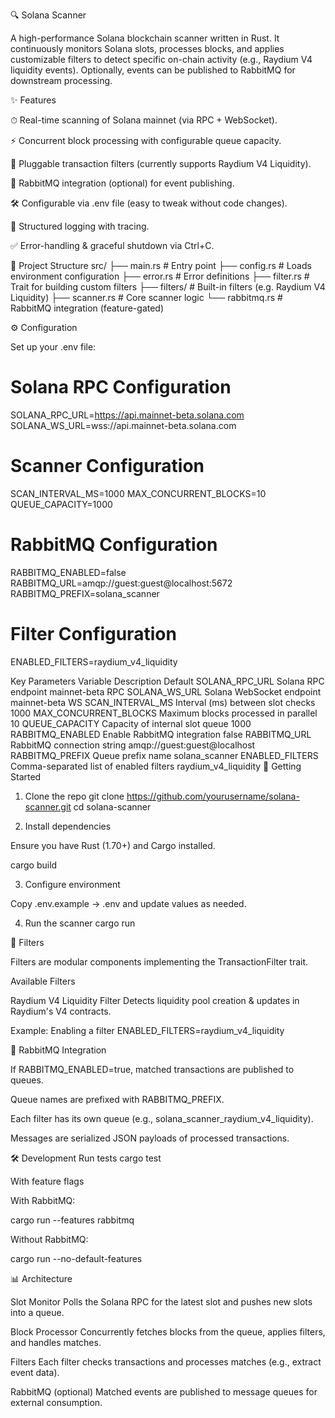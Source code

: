 🔍 Solana Scanner

A high-performance Solana blockchain scanner written in Rust.
It continuously monitors Solana slots, processes blocks, and applies customizable filters to detect specific on-chain activity (e.g., Raydium V4 liquidity events).
Optionally, events can be published to RabbitMQ for downstream processing.

✨ Features

⏱ Real-time scanning of Solana mainnet (via RPC + WebSocket).

⚡ Concurrent block processing with configurable queue capacity.

🧩 Pluggable transaction filters (currently supports Raydium V4 Liquidity).

📡 RabbitMQ integration (optional) for event publishing.

🛠 Configurable via .env file (easy to tweak without code changes).

📜 Structured logging with tracing.

✅ Error-handling & graceful shutdown via Ctrl+C.

📂 Project Structure
src/
 ├── main.rs          # Entry point
 ├── config.rs        # Loads environment configuration
 ├── error.rs         # Error definitions
 ├── filter.rs        # Trait for building custom filters
 ├── filters/         # Built-in filters (e.g. Raydium V4 Liquidity)
 ├── scanner.rs       # Core scanner logic
 └── rabbitmq.rs      # RabbitMQ integration (feature-gated)

⚙️ Configuration

Set up your .env file:

# Solana RPC Configuration
SOLANA_RPC_URL=https://api.mainnet-beta.solana.com
SOLANA_WS_URL=wss://api.mainnet-beta.solana.com

# Scanner Configuration
SCAN_INTERVAL_MS=1000
MAX_CONCURRENT_BLOCKS=10
QUEUE_CAPACITY=1000

# RabbitMQ Configuration
RABBITMQ_ENABLED=false
RABBITMQ_URL=amqp://guest:guest@localhost:5672
RABBITMQ_PREFIX=solana_scanner

# Filter Configuration
ENABLED_FILTERS=raydium_v4_liquidity

Key Parameters
Variable	Description	Default
SOLANA_RPC_URL	Solana RPC endpoint	mainnet-beta RPC
SOLANA_WS_URL	Solana WebSocket endpoint	mainnet-beta WS
SCAN_INTERVAL_MS	Interval (ms) between slot checks	1000
MAX_CONCURRENT_BLOCKS	Maximum blocks processed in parallel	10
QUEUE_CAPACITY	Capacity of internal slot queue	1000
RABBITMQ_ENABLED	Enable RabbitMQ integration	false
RABBITMQ_URL	RabbitMQ connection string	amqp://guest:guest@localhost
RABBITMQ_PREFIX	Queue prefix name	solana_scanner
ENABLED_FILTERS	Comma-separated list of enabled filters	raydium_v4_liquidity
🚀 Getting Started
1. Clone the repo
git clone https://github.com/yourusername/solana-scanner.git
cd solana-scanner

2. Install dependencies

Ensure you have Rust (1.70+) and Cargo installed.

cargo build

3. Configure environment

Copy .env.example → .env and update values as needed.

4. Run the scanner
cargo run

🧩 Filters

Filters are modular components implementing the TransactionFilter trait.

Available Filters

Raydium V4 Liquidity Filter
Detects liquidity pool creation & updates in Raydium's V4 contracts.

Example: Enabling a filter
ENABLED_FILTERS=raydium_v4_liquidity

📡 RabbitMQ Integration

If RABBITMQ_ENABLED=true, matched transactions are published to queues.

Queue names are prefixed with RABBITMQ_PREFIX.

Each filter has its own queue (e.g., solana_scanner_raydium_v4_liquidity).

Messages are serialized JSON payloads of processed transactions.

🛠 Development
Run tests
cargo test

With feature flags

With RabbitMQ:

cargo run --features rabbitmq


Without RabbitMQ:

cargo run --no-default-features

📊 Architecture

Slot Monitor
Polls the Solana RPC for the latest slot and pushes new slots into a queue.

Block Processor
Concurrently fetches blocks from the queue, applies filters, and handles matches.

Filters
Each filter checks transactions and processes matches (e.g., extract event data).

RabbitMQ (optional)
Matched events are published to message queues for external consumption.
